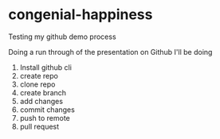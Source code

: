 # congenial-happiness
Testing my github demo process

Doing a run through of the presentation on Github I'll be doing

1. Install github cli
2. create repo
3. clone repo
4. create branch
5. add changes
6. commit changes
7. push to remote
8. pull request

